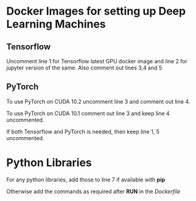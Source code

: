 # Docker Images for setting up Deep Learning Machines

## Tensorflow

Uncomment line 1 for Tensorflow latest GPU docker image and line 2 for jupyter version of the same. Also comment out lines 3,4 and 5

## PyTorch

To use PyTorch on CUDA 10.2 uncomment line 3 and comment out line 4.

To use PyTorch on CUDA 10.1 comment out line 3 and keep line 4 uncommented.

If both Tensorflow and PyTorch is needed, then keep line 1, 5 uncommented.

# Python Libraries

For any python libraries, add those to line 7 if available with **pip**

Otherwise add the commands as required after **RUN** in the _Dockerfile_
